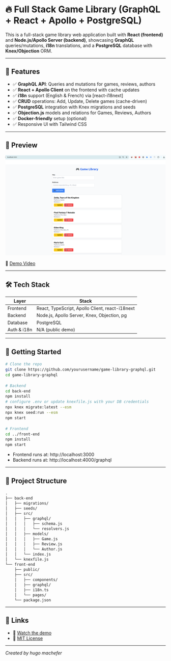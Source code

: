 # 🔥 Full Stack Game Library (GraphQL + React + Apollo + PostgreSQL)

This is a full-stack game library web application built with **React (frontend)** and **Node.js/Apollo Server (backend)**, showcasing **GraphQL** queries/mutations, **i18n** translations, and a **PostgreSQL** database with **Knex/Objection** ORM.

---

## 🔐 Features

- ✅ **GraphQL API**: Queries and mutations for games, reviews, authors  
- ✅ **React + Apollo Client** on the frontend with cache updates  
- ✅ **i18n** support (English & French) via [react-i18next]  
- ✅ **CRUD** operations: Add, Update, Delete games (cache-driven)  
- ✅ **PostgreSQL** integration with Knex migrations and seeds  
- ✅ **Objection.js** models and relations for Games, Reviews, Authors  
- ✅ **Docker-friendly** setup (optional)  
- ✅ Responsive UI with Tailwind CSS  

---

## 📸 Preview

![Game Library Preview](./front-end/public/preview.png)

🎥 [Demo Video](/demo.mp4)

---

## 🛠️ Tech Stack

| Layer     | Stack                                           |
|-----------|-------------------------------------------------|
| Frontend  | React, TypeScript, Apollo Client, react-i18next |
| Backend   | Node.js, Apollo Server, Knex, Objection, pg     |
| Database  | PostgreSQL                                      |
| Auth & i18n| N/A (public demo)                              |

---

## 🚀 Getting Started

```bash
# Clone the repo
git clone https://github.com/yourusername/game-library-graphql.git
cd game-library-graphql

# Backend
cd back-end
npm install
# configure .env or update knexfile.js with your DB credentials
npx knex migrate:latest --esm
npx knex seed:run --esm
npm start

# Frontend
cd ../front-end
npm install
npm start
```

- Frontend runs at: http://localhost:3000  
- Backend runs at: http://localhost:4000/graphql  

---

## 📝 Project Structure

```
.
├── back-end
│   ├── migrations/
│   ├── seeds/
│   ├── src/
│   │   ├── graphql/
│   │   │   ├── schema.js
│   │   │   └── resolvers.js
│   │   ├── models/
│   │   │   ├── Game.js
│   │   │   ├── Review.js
│   │   │   └── Author.js
│   │   └── index.js
│   └── knexfile.js
└── front-end
    ├── public/
    ├── src/
    │   ├── components/
    │   ├── graphql/
    │   ├── i18n.ts
    │   └── pages/
    └── package.json
```

---

## 🔗 Links

- 🎥 [Watch the demo](./demo.mp4)
- 📄 [MIT License](./LICENSE)


---

*Created by hugo machefer*